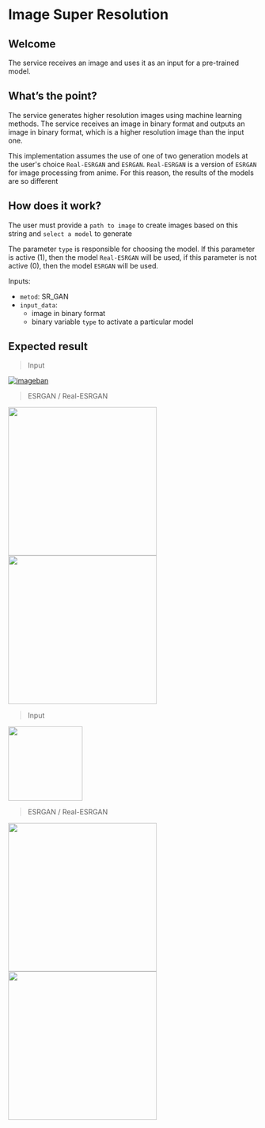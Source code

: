 # Image Super Resolution

## Welcome
The service receives an image and uses it as an input for a pre-trained model.

## What’s the point?
The service generates higher resolution images using machine learning methods. The service receives an image in binary format and outputs an image in binary format, which is a higher resolution image than the input one.

This implementation assumes the use of one of two generation models at the user's choice `Real-ESRGAN` and `ESRGAN`. `Real-ESRGAN` is a version of `ESRGAN` for image processing from anime. For this reason, the results of the models are so different

## How does it work?

The user must provide a `path to image` to create images based on this string and `select a model` to generate

The parameter `type` is responsible for choosing the model. If this parameter is active (1), then the model `Real-ESRGAN` will be used, if this parameter is not active (0), then the model `ESRGAN` will be used.

Inputs:

* `metod`: SR_GAN
* `input_data`: 
  * image in binary format
  * binary variable `type` to activate a particular model

## Expected result

> Input

[![imageban](https://i1.imageban.ru/out/2022/09/23/43ee31df2e595bb44b8d7b317638c885.jpg)](https://imageban.ru)

> ESRGAN / Real-ESRGAN

<img src="https://i4.imageban.ru/out/2022/09/27/1a143b359dd38eeded52baded9f19e28.png" width="300" />  <img src="https://i6.imageban.ru/out/2022/09/27/081b3bffe874572450e9947183ff8dfa.png" width="300" />  

> Input

<img src="https://i5.imageban.ru/out/2022/09/23/8dd872da33d3d4343e93e6bbb3cdcf11.jpg" width="150" />

> ESRGAN / Real-ESRGAN

<img src="https://i6.imageban.ru/out/2022/09/27/6d7dd669fed935dd8d87d747a00e07e9.png" width="300" />  <img src="https://i7.imageban.ru/out/2022/09/27/0448b68052615e29554cea6bd8872feb.png" width="300" />  

